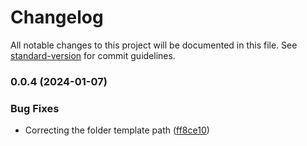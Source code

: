 # Changelog

All notable changes to this project will be documented in this file. See [standard-version](https://github.com/conventional-changelog/standard-version) for commit guidelines.

### 0.0.4 (2024-01-07)


### Bug Fixes

* Correcting the folder template path ([ff8ce10](https://github.com/GabrielFNLima/vscode-pwa-studio-generator/commit/ff8ce10f456d95b183fd8e5423427c89222413d8))
